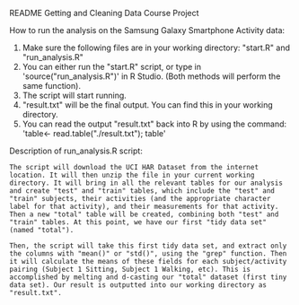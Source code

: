 README
Getting and Cleaning Data Course Project

How to run the analysis on the Samsung Galaxy Smartphone Activity data:

1. Make sure the following files are in your working directory: "start.R" and "run_analysis.R"
2. You can either run the "start.R" script, or type in 'source("run_analysis.R")' in R Studio. (Both methods will perform the same function).
3. The script will start running.
4. "result.txt" will be the final output. You can find this in your working directory.
5. You can read the output "result.txt" back into R by using the command: 'table<- read.table("./result.txt"); table'

Description of run_analysis.R script:

	The script will download the UCI HAR Dataset from the internet location. It will then unzip the file in your current working directory. It will bring in all the relevant tables for our analysis and create "test" and "train" tables, which include the "test" and "train" subjects, their activities (and the appropriate character label for that activity), and their measurements for that activity. Then a new "total" table will be created, combining both "test" and "train" tables. At this point, we have our first "tidy data set" (named "total").
	
	Then, the script will take this first tidy data set, and extract only the columns with "mean()" or "std()", using the "grep" function. Then it will calculate the means of these fields for each subject/activity pairing (Subject 1 Sitting, Subject 1 Walking, etc). This is accomplished by melting and d-casting our "total" dataset (first tiny data set). Our result is outputted into our working directory as "result.txt".